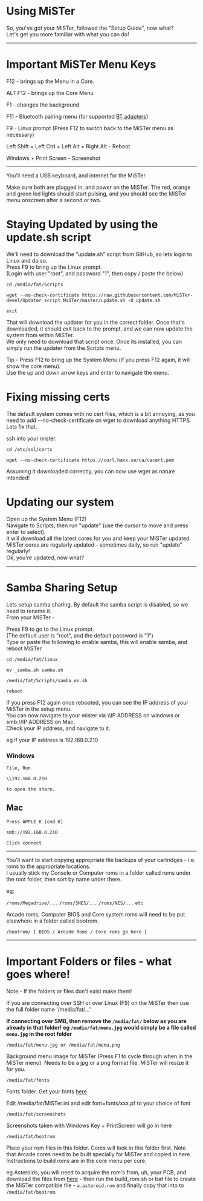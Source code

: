 # Using MiSTer

So, you've got your MiSTer, followed the "Setup Guide",  now what?  
Let's get you more familiar with what you can do!

*** 

# Important MiSTer Menu Keys
F12 - brings up the Menu in a Core.

ALT F12 - brings up the Core Menu

F1 - changes the background

F11 - Bluetooth pairing menu  (for supported [BT adapters](../Bluetooth))

F9 - Linux prompt (Press F12 to switch back to the MiSTer menu as necessary)

Left Shift + Left Ctrl + Left Alt + Right Alt -  Reboot

Windows + Print Screen - Screenshot



***

You'll need a USB keyboard, and internet for the MiSTer

Make sure both are plugged in, and power on the MiSTer.
The red, orange and green led lights should start pulsing, and you should see the MiSTer menu onscreen after a second or two.




# Staying Updated by using the update.sh script

We'll need to download the "update.sh" script from GitHub, so lets login to Linux and do so.   
Press F9 to bring up the Linux prompt.   
(Login with user "root", and password "1", then copy / paste the below)   

`cd /media/fat/Scripts`

`wget --no-check-certificate https://raw.githubusercontent.com/MiSTer-devel/Updater_script_MiSTer/master/update.sh -O update.sh`

`exit`

That will download the updater for you in the correct folder.  Once that's downloaded, it should exit back to the prompt, and we can now update the system from within MiSTer.   
We only need to download that script once.  Once its installed, you can simply run the updater from the Scripts menu.

Tip - Press F12 to bring up the System Menu (if you press F12 again, it will show the core menu).   
Use the up and down arrow keys and enter to navigate the menu.   


# Fixing missing certs

The default system comes with no cert files, which is a bit annoying, as you need to add --no-check-certificate on wget to download anything HTTPS.   Lets fix that.

ssh into your mister.


`cd /etc/ssl/certs`

`wget --no-check-certificate https://curl.haxx.se/ca/cacert.pem`


Assuming it downloaded correctly, you can _now_ use wget as nature intended!


# Updating our system
Open up the System Menu (F12)   
Navigate to Scripts, then run "update" (use the cursor to move and press enter to select).   
It will download all the latest cores for you and keep your MiSTer updated.   
MiSTer cores are regularly updated - sometimes daily, so run "update" regularly!   
Ok, you're updated, now what?   


***


# Samba Sharing Setup
Lets setup samba sharing.  By default the samba script is disabled, so we need to rename it.   
From your MiSTer - 

Press F9 to go to the Linux prompt.   
(The default user is "root", and the default password is "1")   
Type or paste the following to enable samba, this will enable samba, and reboot MiSTer   

`cd /media/fat/linux`

`mv _samba.sh samba.sh`

`/media/fat/Scripts/samba_on.sh`

`reboot`

If you press F12 again once rebooted, you can see the IP address of your MiSTer in the setup menu.   
You can now navigate to your mister via \\\IP ADDRESS on windows or smb://IP ADDRESS on Mac.   
Check your IP address, and navigate to it.   

eg if your IP address is 192.168.0.210

### Windows
`File, Run`

`\\192.168.0.210 `

`to open the share.`


## Mac
`Press APPLE K (cmd K)`

`smb://192.168.0.210`

`Click connect`



***

You'll want to start copying appropriate file backups of your cartridges - i.e. roms to the appropriate locations.   
I usually stick my Console or Computer roms in a folder called roms under the root folder, then sort by name under there.   

eg;

`/roms/Megadrive/...`
`/roms/SNES/...`
`/roms/NES/...`
`etc`

Arcade roms, Computer BIOS and Core system roms will need to be put elsewhere in a folder called bootrom.

`/bootrom/ [ BIOS / Arcade Roms / Core roms go here ] `
***

# Important Folders or files - what goes where!
Note - If the folders or files don't exist make them!

If you are connecting over SSH or over Linux (F9) on the MiSTer then use the full folder name '/media/fat/...'

**If connecting over SMB, then remove the  `/media/fat/` below as you are already in that folder!**
**eg `/media/fat/menu.jpg` would simply be a file called `menu.jpg` in the root folder**



`/media/fat/menu.jpg or /media/fat/menu.png`

Background menu image for MiSTer (Press F1 to cycle through when in the MiSTer menu).  Needs to be a jpg or a png format file.  MiSTer will resize it for you.


`/media/fat/fonts`

Fonts folder.  Get your fonts [here](https://github.com/MiSTer-devel/Fonts_MiSTer)

Edit /media/fat/MiSTer.ini and edit font=fonts/xxx.pf to your choice of font



`/media/fat/screenshots`

Screenshots taken with Windows Key + PrintScreen will go in here


`/media/fat/bootrom`

Place your rom files in this folder.  Cores will look in this folder first.  Note that Arcade cores need to be built specially for MiSTer and copied in here.  Instructions to build roms are in the core menu per core.

eg Asteroids, you will need to acquire the rom's from, uh, your PCB, and download the files from [here](https://github.com/MiSTer-devel/Arcade-Asteroids_MiSTer/tree/master/releases) - then run the build_rom.sh or bat file to create the MiSTer compatible file -  `a.asteroid.rom` and finally copy that into to `/media/fat/bootrom`.